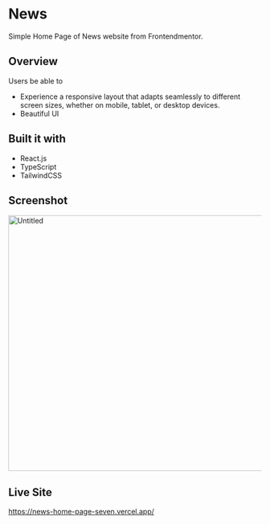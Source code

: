 # News

Simple Home Page of News website from Frontendmentor.


## Overview

Users be able to

- Experience a responsive layout that adapts seamlessly to different screen sizes, whether on mobile, tablet, or desktop devices.
- Beautiful UI
  

## Built it with

- React.js
- TypeScript
- TailwindCSS
  

## Screenshot
<img width="509" alt="Untitled" src="https://github.com/user-attachments/assets/62f507ce-1849-4d65-93e6-44be22f67c2a" />


## Live Site
https://news-home-page-seven.vercel.app/
